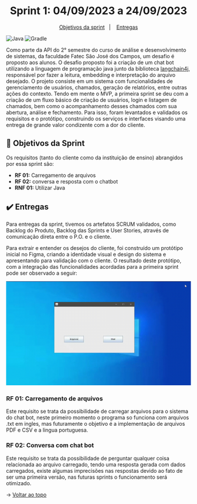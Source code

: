 <span id="topo">

<h1 align="center">Sprint 1: 04/09/2023 a 24/09/2023</h1>

<p align="center">
    <a href="#objetivos">Objetivos da sprint</a> &nbsp |&nbsp &nbsp
    <a href="#entregas">Entregas</a>
</p>

![Java](https://img.shields.io/badge/java-%23ED8B00.svg?style=for-the-badge&logo=openjdk&logoColor=white) ![Gradle](https://img.shields.io/badge/Gradle-02303A.svg?style=for-the-badge&logo=Gradle&logoColor=white)

Como parte da API do 2° semestre do curso de análise e desenvolvimento de sistemas, da faculdade Fatec São José dos Campos, um desafio é proposto aos alunos. O desafio proposto foi a criação de um chat bot utilizando a linguagem de programação java junto da biblioteca [langchain4j](https://github.com/langchain4j), responsável por fazer a leitura, embedding e interpretação do arquivo desejado. O projeto consiste em um sistema com funcionalidades de gerenciamento de usuários, chamados, geração de relatórios, entre outras ações do contexto. Tendo em mente o MVP, a primeira sprint se deu com a criação de um fluxo básico de criação de usuários, login e listagem de chamados, bem como o acompanhamento desses chamados com sua abertura, análise e fechamento. Para isso, foram levantados e validados os requisitos e o protótipo, construindo os serviços e interfaces visando uma entrega de grande valor condizente com a dor do cliente.

<span id="objetivos">
    
## :dart: Objetivos da Sprint
Os requisitos (tanto do cliente como da instituição de ensino) abrangidos por essa sprint são:
- **RF 01:** Carregamento de arquivos
- **RF 02:** conversa e resposta com o chatbot
- **RNF 01:** Utilizar Java

<span id="entregas">
        
## :heavy_check_mark: Entregas
Para entregas da sprint, tivemos os artefatos SCRUM validados, como Backlog do Produto, Backlog das Sprints e User Stories, através de comunicação direta entre o P.O. e o cliente.

Para extrair e entender os desejos do cliente, foi construído um protótipo inicial no Figma, criando a identidade visual e design do sistema e apresentando para validação com o cliente. O resultado deste protótipo, com a integração das funcionalidades acordadas para a primeira sprint pode ser observado a seguir:

<div align="center">

![demo](./demo-1.gif)
</div>


### RF 01: Carregamento de arquivos

Este requisito se trata da possibilidade de carregar arquivos para o sistema do chat bot, neste primeiro momento o programa so funciona com arquivos .txt em ingles, mas futuramente o objetivo é a implementação de arquivos PDF e CSV e a lingua portuguesa.

### RF 02: Conversa com chat bot

Este requisito se trata da possibilidade de perguntar qualquer coisa relacionada ao arquivo carregado, tendo uma resposta gerada com dados carregados, existe algumas imprecisões nas respostas devido ao fato de ser uma primeira versão, nas futuras sprints o funcionamento será otimizado.


→ [Voltar ao topo](#topo)

